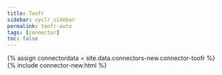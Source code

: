 ```yaml
---
title: Toofr
sidebar: cyclr_sidebar
permalink: toofr-auto
tags: [connector]
toc: false
---
```

{% assign connectordata = site.data.connectors-new.connector-toofr %}
{% include connector-new.html %}	